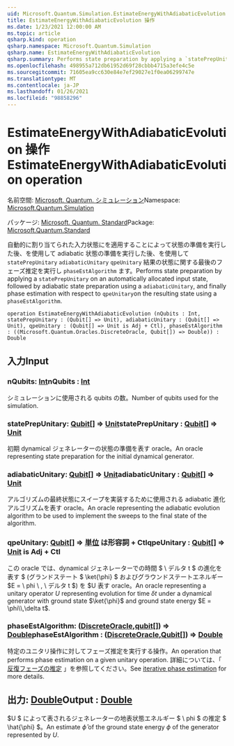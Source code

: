 ```yaml
---
uid: Microsoft.Quantum.Simulation.EstimateEnergyWithAdiabaticEvolution
title: EstimateEnergyWithAdiabaticEvolution 操作
ms.date: 1/23/2021 12:00:00 AM
ms.topic: article
qsharp.kind: operation
qsharp.namespace: Microsoft.Quantum.Simulation
qsharp.name: EstimateEnergyWithAdiabaticEvolution
qsharp.summary: Performs state preparation by applying a `statePrepUnitary` on an automatically allocated input state, followed by adiabatic state preparation using a `adiabaticUnitary`, and finally phase estimation with respect to `qpeUnitary`on the resulting state using a `phaseEstAlgorithm`.
ms.openlocfilehash: 498955a712db61952d69f28cbbb4715a3efe4c5e
ms.sourcegitcommit: 71605ea9cc630e84e7ef29027e1f0ea06299747e
ms.translationtype: MT
ms.contentlocale: ja-JP
ms.lasthandoff: 01/26/2021
ms.locfileid: "98858296"
---
```

# <a name="estimateenergywithadiabaticevolution-operation"></a><span data-ttu-id="2c338-102">EstimateEnergyWithAdiabaticEvolution 操作</span><span class="sxs-lookup"><span data-stu-id="2c338-102">EstimateEnergyWithAdiabaticEvolution operation</span></span>

<span data-ttu-id="2c338-103">名前空間: [Microsoft. Quantum. シミュレーション](xref:Microsoft.Quantum.Simulation)</span><span class="sxs-lookup"><span data-stu-id="2c338-103">Namespace: [Microsoft.Quantum.Simulation](xref:Microsoft.Quantum.Simulation)</span></span>

<span data-ttu-id="2c338-104">パッケージ: [Microsoft. Quantum. Standard](https://nuget.org/packages/Microsoft.Quantum.Standard)</span><span class="sxs-lookup"><span data-stu-id="2c338-104">Package: [Microsoft.Quantum.Standard](https://nuget.org/packages/Microsoft.Quantum.Standard)</span></span>


<span data-ttu-id="2c338-105">自動的に割り当てられた入力状態にを適用することによって状態の準備を実行した後、を使用して adiabatic 状態の準備を実行した後、を使用して `statePrepUnitary` `adiabaticUnitary` `qpeUnitary` 結果の状態に関する最後のフェーズ推定を実行し `phaseEstAlgorithm` ます。</span><span class="sxs-lookup"><span data-stu-id="2c338-105">Performs state preparation by applying a `statePrepUnitary` on an automatically allocated input state, followed by adiabatic state preparation using a `adiabaticUnitary`, and finally phase estimation with respect to `qpeUnitary`on the resulting state using a `phaseEstAlgorithm`.</span></span>

```qsharp
operation EstimateEnergyWithAdiabaticEvolution (nQubits : Int, statePrepUnitary : (Qubit[] => Unit), adiabaticUnitary : (Qubit[] => Unit), qpeUnitary : (Qubit[] => Unit is Adj + Ctl), phaseEstAlgorithm : ((Microsoft.Quantum.Oracles.DiscreteOracle, Qubit[]) => Double)) : Double
```


## <a name="input"></a><span data-ttu-id="2c338-106">入力</span><span class="sxs-lookup"><span data-stu-id="2c338-106">Input</span></span>

### <a name="nqubits--int"></a><span data-ttu-id="2c338-107">nQubits: [Int](xref:microsoft.quantum.lang-ref.int)</span><span class="sxs-lookup"><span data-stu-id="2c338-107">nQubits : [Int](xref:microsoft.quantum.lang-ref.int)</span></span>

<span data-ttu-id="2c338-108">シミュレーションに使用される qubits の数。</span><span class="sxs-lookup"><span data-stu-id="2c338-108">Number of qubits used for the simulation.</span></span>


### <a name="stateprepunitary--qubit--unit"></a><span data-ttu-id="2c338-109">statePrepUnitary: [Qubit](xref:microsoft.quantum.lang-ref.qubit)[] => [Unit](xref:microsoft.quantum.lang-ref.unit)</span><span class="sxs-lookup"><span data-stu-id="2c338-109">statePrepUnitary : [Qubit](xref:microsoft.quantum.lang-ref.qubit)[] => [Unit](xref:microsoft.quantum.lang-ref.unit)</span></span> 

<span data-ttu-id="2c338-110">初期 dynamical ジェネレーターの状態の準備を表す oracle。</span><span class="sxs-lookup"><span data-stu-id="2c338-110">An oracle representing state preparation for the initial dynamical generator.</span></span>


### <a name="adiabaticunitary--qubit--unit"></a><span data-ttu-id="2c338-111">adiabaticUnitary: [Qubit](xref:microsoft.quantum.lang-ref.qubit)[] => [Unit](xref:microsoft.quantum.lang-ref.unit)</span><span class="sxs-lookup"><span data-stu-id="2c338-111">adiabaticUnitary : [Qubit](xref:microsoft.quantum.lang-ref.qubit)[] => [Unit](xref:microsoft.quantum.lang-ref.unit)</span></span> 

<span data-ttu-id="2c338-112">アルゴリズムの最終状態にスイープを実装するために使用される adiabatic 進化アルゴリズムを表す oracle。</span><span class="sxs-lookup"><span data-stu-id="2c338-112">An oracle representing the adiabatic evolution algorithm to be used to implement the sweeps to the final state of the algorithm.</span></span>


### <a name="qpeunitary--qubit--unit--is-adj--ctl"></a><span data-ttu-id="2c338-113">qpeUnitary: [Qubit](xref:microsoft.quantum.lang-ref.qubit)[] => [単位](xref:microsoft.quantum.lang-ref.unit)  は形容詞 + Ctl</span><span class="sxs-lookup"><span data-stu-id="2c338-113">qpeUnitary : [Qubit](xref:microsoft.quantum.lang-ref.qubit)[] => [Unit](xref:microsoft.quantum.lang-ref.unit)  is Adj + Ctl</span></span>

<span data-ttu-id="2c338-114">この oracle では、dynamical ジェネレーターでの時間 $ \ デルタ t $ の進化を表す $ (グランドステート $ \ket{\phi} $ およびグラウンドステートエネルギー $E = \ phi \\ , \ デルタ t $) を $U 表す oracle。</span><span class="sxs-lookup"><span data-stu-id="2c338-114">An oracle representing a unitary operator $U$ representing evolution for time $\delta t$ under a dynamical generator with ground state $\ket{\phi}$ and ground state energy $E = \phi\\,\delta t$.</span></span>


### <a name="phaseestalgorithm--discreteoraclequbit--double"></a><span data-ttu-id="2c338-115">phaseEstAlgorithm: ([DiscreteOracle](xref:Microsoft.Quantum.Oracles.DiscreteOracle),[qubit](xref:microsoft.quantum.lang-ref.qubit)[]) => [Double](xref:microsoft.quantum.lang-ref.double)</span><span class="sxs-lookup"><span data-stu-id="2c338-115">phaseEstAlgorithm : ([DiscreteOracle](xref:Microsoft.Quantum.Oracles.DiscreteOracle),[Qubit](xref:microsoft.quantum.lang-ref.qubit)[]) => [Double](xref:microsoft.quantum.lang-ref.double)</span></span> 

<span data-ttu-id="2c338-116">特定のユニタリ操作に対してフェーズ推定を実行する操作。</span><span class="sxs-lookup"><span data-stu-id="2c338-116">An operation that performs phase estimation on a given unitary operation.</span></span>
<span data-ttu-id="2c338-117">詳細については、「 [反復フェーズの推定](/quantum/libraries/characterization#iterative-phase-estimation) 」を参照してください。</span><span class="sxs-lookup"><span data-stu-id="2c338-117">See [iterative phase estimation](/quantum/libraries/characterization#iterative-phase-estimation) for more details.</span></span>



## <a name="output--double"></a><span data-ttu-id="2c338-118">出力: [Double](xref:microsoft.quantum.lang-ref.double)</span><span class="sxs-lookup"><span data-stu-id="2c338-118">Output : [Double](xref:microsoft.quantum.lang-ref.double)</span></span>

<span data-ttu-id="2c338-119">$U $ によって表されるジェネレーターの地表状態エネルギー $ \ phi $ の推定 $ \hat{\phi} $。</span><span class="sxs-lookup"><span data-stu-id="2c338-119">An estimate $\hat{\phi}$ of the ground state energy $\phi$ of the generator represented by $U$.</span></span>